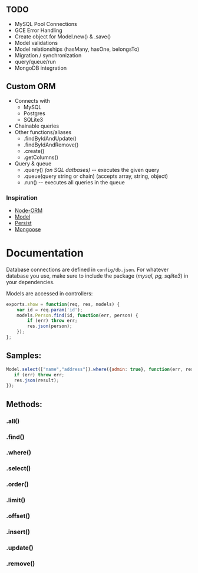 
## TODO

* MySQL Pool Connections
* GCE Error Handling
* Create object for Model.new() & .save()
* Model validations
* Model relationships (hasMany, hasOne, belongsTo)
* Migration / synchronization
* query/queue/run
* MongoDB integration

## Custom ORM

* Connects with
    * MySQL
    * Postgres
    * SQLite3
* Chainable queries
* Other functions/aliases
    * .findByIdAndUpdate()
    * .findByIdAndRemove()
    * .create()
    * .getColumns()
* Query & queue
    * .query() *(on SQL datbases)* -- executes the given query
    * .queue(query string or chain) (accepts array, string, object)
    * .run() -- executes all queries in the queue

### Inspiration

* [Node-ORM](https://github.com/dresende/node-orm2)
* [Model](https://npmjs.org/package/model)
* [Persist](https://npmjs.org/package/persist)
* [Mongoose](https://npmjs.org/package/mongoose)

# Documentation

Database connections are defined in `config/db.json`. For whatever database you use, make sure to include the package (*mysql, pg, sqlite3*) in your dependencies.

Models are accessed in controllers:
```js
exports.show = function(req, res, models) {
    var id = req.param('id');
    models.Person.find(id, function(err, person) {
        if (err) throw err;
        res.json(person);
    });
};
```
## Samples:
```js
Model.select(["name","address"]).where({admin: true}, function(err, result) {
   if (err) throw err;
   res.json(result);
});
```

## Methods:

### .all()
### .find()
### .where()
### .select()
### .order()
### .limit()
### .offset()
### .insert()
### .update()
### .remove()

